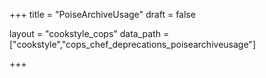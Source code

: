 +++
title = "PoiseArchiveUsage"
draft = false

layout = "cookstyle_cops"
data_path = ["cookstyle","cops_chef_deprecations_poisearchiveusage"]

+++

<!-- The content of this page is automatically generated from the
cops_chef_deprecations_poisearchiveusage.yml file in github.com/chef/cookstyle/blob/master/docs-chef-io/data/cookstyle/. -->
